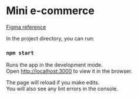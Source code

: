 # Mini e-commerce
[Figma reference](https://www.figma.com/file/vrnqryiFNY6p62lJnBq8KR/Desafio-T%C3%A9cnico?node-id=1%3A14) 

In the project directory, you can run:
### `npm start`

Runs the app in the development mode.\
Open [http://localhost:3000](http://localhost:3000) to view it in the browser.

The page will reload if you make edits.\
You will also see any lint errors in the console.